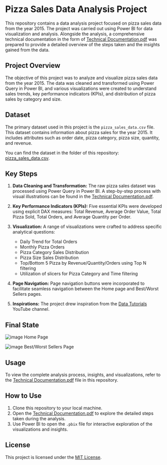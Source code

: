 # Pizza Sales Data Analysis Project

This repository contains a data analysis project focused on pizza sales data from the year 2015. The project was carried out using Power BI for data visualization and analysis. Alongside the analysis, a comprehensive technical documentation in the form of [Technical Documentation.pdf](Technical%20Documentation.pdf) was prepared to provide a detailed overview of the steps taken and the insights gained from the data.

## Project Overview

The objective of this project was to analyze and visualize pizza sales data from the year 2015. The data was cleaned and transformed using Power Query in Power BI, and various visualizations were created to understand sales trends, key performance indicators (KPIs), and distribution of pizza sales by category and size.

## Dataset

The primary dataset used in this project is the `pizza_sales_data.csv` file. This dataset contains information about pizza sales for the year 2015. It includes attributes such as order date, pizza category, pizza size, quantity, and revenue.

You can find the dataset in the folder of this repository: [pizza_sales_data.csv](dataset/pizza_sales_data.csv).

## Key Steps

1. **Data Cleaning and Transformation:** The raw pizza sales dataset was processed using Power Query in Power BI. A step-by-step process with visual illustrations can be found in the [Technical Documentation.pdf](Technical%20Documentation.pdf).

2. **Key Performance Indicators (KPIs):** Five essential KPIs were developed using explicit DAX measures: Total Revenue, Average Order Value, Total Pizza Sold, Total Orders, and Average Quantity per Order.

3. **Visualization:** A range of visualizations were crafted to address specific analytical questions:
   - Daily Trend for Total Orders
   - Monthly Pizza Orders
   - Pizza Category Sales Distribution
   - Pizza Size Sales Distribution
   - Top/Bottom 5 Pizza by Revenue/Quantity/Orders using Top N filtering
   - Utilization of slicers for Pizza Category and Time filtering

4. **Page Navigation:** Page navigation buttons were incorporated to facilitate seamless navigation between the Home page and Best/Worst Sellers pages.

5. **Inspirations:** The project drew inspiration from the [Data Tutorials]([link-to-channel](https://www.youtube.com/@datatutorials1)) YouTube channel.

## Final State
![image](https://github.com/romka516/Pizza-Sales-Analyses-by-Power-BI/assets/101732278/0b5a4952-ccee-41e8-afc3-4d9e08b0a4ec)
Home Page


![image](https://github.com/romka516/Pizza-Sales-Analyses-by-Power-BI/assets/101732278/3492a5e7-2885-4597-aa52-127fee0f7c92)
Best/Worst Sellers Page


## Usage

To view the complete analysis process, insights, and visualizations, refer to the [Technical Documentation.pdf](Technical%20Documentation.pdf) file in this repository.

## How to Use

1. Clone this repository to your local machine.
2. Open the [Technical Documentation.pdf](Technical%20Documentation.pdf) to explore the detailed steps taken during the analysis.
3. Use Power BI to open the `.pbix` file for interactive exploration of the visualizations and insights.

## License

This project is licensed under the [MIT License](LICENSE).
